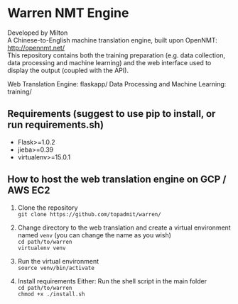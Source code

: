 # Warren NMT Engine
Developed by Milton  
A Chinese-to-English machine translation engine, built upon OpenNMT: http://opennmt.net/  
This repository contains both the training preparation (e.g. data collection, data processing and machine learning) and the web interface used to display the output (coupled with the API).  
  
Web Translation Engine: flaskapp/
Data Processing and Machine Learning: training/

## Requirements (suggest to use pip to install, or run requirements.sh)
* Flask>=1.0.2
* jieba>=0.39
* virtualenv>=15.0.1

## How to host the web translation engine on GCP / AWS EC2
1. Clone the repository  
`git clone https://github.com/topadmit/warren/`  
  
2. Change directory to the web translation and create a virtual environment named `venv` (you can change the name as you wish)  
`cd path/to/warren`  
`virtualenv venv`  
  
3. Run the virtual environment  
`source venv/bin/activate`  

4. Install requirements
Either: Run the shell script in the main folder  
`cd path/to/warren`  
`chmod +x ./install.sh`
